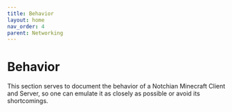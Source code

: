 ```yaml
---
title: Behavior
layout: home
nav_order: 4
parent: Networking
---
```


# Behavior
This section serves to document the behavior of a Notchian Minecraft Client and Server, so one can emulate it as closely as possible or avoid its shortcomings.